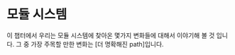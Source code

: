 # 모듈 시스템

[더 명확한 path]: path-clarity.md

이 챕터에서 우리는 모듈 시스템에 찾아온 몇가지 변화들에 대해서 이야기해 볼 것 입니다. 
그 중 가장 주목할 만한 변화는 [더 명확해진 path]입니다.